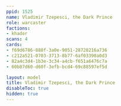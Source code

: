 ```yaml
---
ppid: 1525
name: Vladimir Tzepesci, the Dark Prince
role: warcaster
factions:
- khador
scans: 4
cards:
- f69d6786-888f-3a0e-9051-28728216a736
- c212a521-0703-3713-8b77-6af03390a0d3
- 82a4c3d4-1b3e-3c34-a4cb-f651a6476c7a
- 60b87d60-d60f-3efb-bcd4-69c88597ef5d

layout: model
title: Vladimir Tzepesci, the Dark Prince
disableToc: true
hidden: true
---
```

